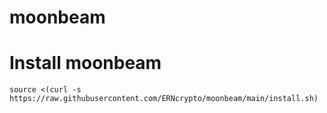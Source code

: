 # moonbeam
#    Install moonbeam
    source <(curl -s https://raw.githubusercontent.com/ERNcrypto/moonbeam/main/install.sh)

